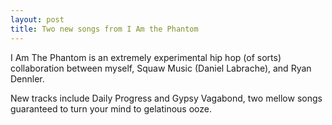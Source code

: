 ```yaml
---
layout: post
title: Two new songs from I Am the Phantom
---
```


I Am The Phantom is an extremely experimental hip hop (of sorts) collaboration between myself, Squaw Music (Daniel Labrache), and Ryan Dennler.

New tracks include Daily Progress and Gypsy Vagabond, two mellow songs guaranteed to turn your mind to gelatinous ooze.